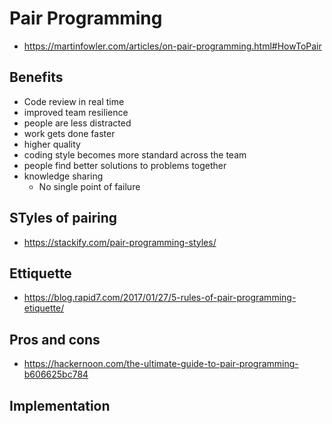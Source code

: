 # Pair Programming

- https://martinfowler.com/articles/on-pair-programming.html#HowToPair

## Benefits

- Code review in real time
- improved team resilience
- people are less distracted
- work gets done faster
- higher quality
- coding style becomes more standard across the team
- people find better solutions to problems together
- knowledge sharing
  - No single point of failure

## STyles of pairing

- https://stackify.com/pair-programming-styles/

## Ettiquette

- https://blog.rapid7.com/2017/01/27/5-rules-of-pair-programming-etiquette/

## Pros and cons

- https://hackernoon.com/the-ultimate-guide-to-pair-programming-b606625bc784

## Implementation
